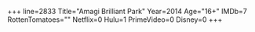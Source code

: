 +++
line=2833
Title="Amagi Brilliant Park"
Year=2014
Age="16+"
IMDb=7
RottenTomatoes=""
Netflix=0
Hulu=1
PrimeVideo=0
Disney=0
+++


